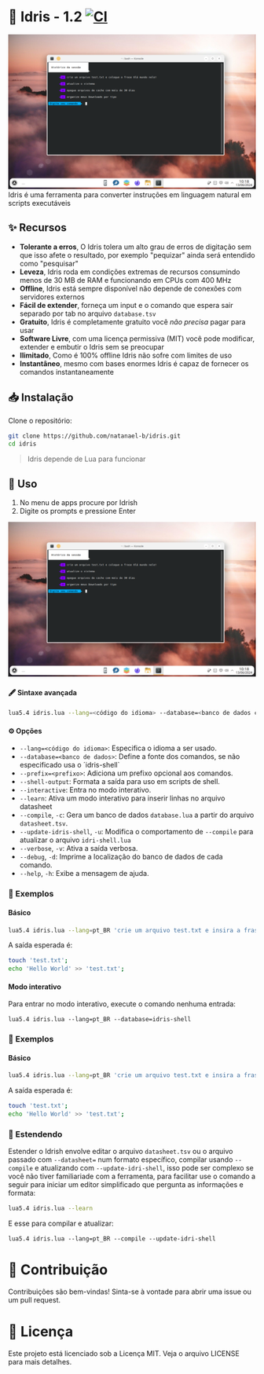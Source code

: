 # 📝 Idris - 1.2 [![CI](https://github.com/natanael-b/idrish/actions/workflows/blank.yml/badge.svg)](https://github.com/natanael-b/idrish/actions/workflows/blank.yml)

<p align=center>

![](resources/idrish/print.png)
Idris é uma ferramenta para converter instruções em linguagem natural em scripts executáveis

</p>

## ✨ Recursos

- **Tolerante a erros**, O Idris tolera um alto grau de erros de digitação sem que isso afete o resultado, por exemplo "pequizar" ainda será entendido como "pesquisar"
- **Leveza**, Idris roda em condições extremas de recursos consumindo menos de 30 MB de RAM e funcionando em CPUs com 400 MHz
- **Offline**, Idris está sempre disponível não depende de conexões com servidores externos
- **Fácil de extender**, forneça um input e o comando que espera sair separado por tab no arquivo `database.tsv`
- **Gratuito**, Idris é completamente gratuito você _não precisa_ pagar para usar
- **Software Livre**, com uma licença permissiva (MIT) você pode modificar, extender e embutir o Idris sem se preocupar
- **Ilimitado**, Como é 100% offline Idris não sofre com limites de uso
- **Instantâneo**, mesmo com bases enormes Idris é capaz de fornecer os comandos instantaneamente

## 📥 Instalação
Clone o repositório:

```bash
git clone https://github.com/natanael-b/idris.git
cd idris
```

> Idris depende de Lua para funcionar

## 🚀 Uso

1. No menu de apps procure por Idrish
2. Digite os prompts e pressione Enter

![](resources/idrish/print.png)

#### 🖋️ Sintaxe avançada 

```bash
lua5.4 idris.lua --lang=<código do idioma> --database=<banco de dados com comandos> [--prefix=<prefixo>] [--shell-output] [--verbose] [--help] 'entrada 1' 'entrada 2' ...
```

#### ⚙️ Opções

* `--lang=<código do idioma>`: Especifica o idioma a ser usado.
* `--database=<banco de dados>`: Define a fonte dos comandos, se não especificado usa o ´idris-shell`
* `--prefix=<prefixo>`: Adiciona um prefixo opcional aos comandos.
* `--shell-output`: Formata a saída para uso em scripts de shell.
* `--interactive`: Entra no modo interativo.
* `--learn`: Ativa um modo interativo para inserir linhas no arquivo datasheet
* `--compile`, `-c`: Gera um banco de dados `database.lua` a partir do arquivo `datasheet.tsv`.
* `--update-idris-shell`, `-u`: Modifica o comportamento de `--compile` para atualizar o arquivo `idri-shell.lua`
* `--verbose`, `-v`: Ativa a saída verbosa.
* `--debug`, `-d`: Imprime a localização do banco de dados de cada comando.
* `--help`, `-h`: Exibe a mensagem de ajuda.

### 📌 Exemplos

#### Básico
```bash
lua5.4 idris.lua --lang=pt_BR 'crie um arquivo test.txt e insira a frase Hello World nele!'
```
A saída esperada é:

```sh
touch 'test.txt';
echo 'Hello World' >> 'test.txt';
```


#### Modo interativo

Para entrar no modo interativo, execute o comando nenhuma entrada:

```
lua5.4 idris.lua --lang=pt_BR --database=idris-shell
```

### 📌 Exemplos

#### Básico
```bash
lua5.4 idris.lua --lang=pt_BR 'crie um arquivo test.txt e insira a frase Hello World nele!'
```
A saída esperada é:

```sh
touch 'test.txt';
echo 'Hello World' >> 'test.txt';
```
### 🧩 Estendendo

Estender o Idrish envolve editar o arquivo `datasheet.tsv` ou o arquivo passado com `--datasheet=` num formato específico, compilar usando `--compile` e atualizando com `--update-idri-shell`, isso pode ser complexo
se você não tiver familiariade com a ferramenta, para facilitar use o comando a seguir para iniciar um editor simplificado que pergunta as informações e formata:

```bash
lua5.4 idris.lua --learn
```

E esse para compilar e atualizar:

```
lua5.4 idris.lua --lang=pt_BR --compile --update-idri-shell
```

# 🤝 Contribuição

Contribuições são bem-vindas! Sinta-se à vontade para abrir uma issue ou um pull request.

# 📜 Licença

Este projeto está licenciado sob a Licença MIT. Veja o arquivo LICENSE para mais detalhes.
